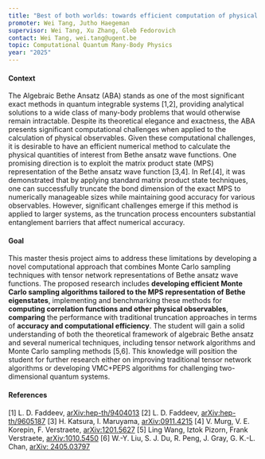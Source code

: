 ```yaml
---
title: "Best of both worlds: towards efficient computation of physical observables from integrable systems with Monte Carlo and Tensor networks."
promoter: Wei Tang, Jutho Haegeman
supervisor: Wei Tang, Xu Zhang, Gleb Fedorovich
contact: Wei Tang, wei.tang@ugent.be
topic: Computational Quantum Many-Body Physics
year: "2025"
---
```


#### Context
The Algebraic Bethe Ansatz (ABA) stands as one of the most significant exact methods in quantum integrable systems [1,2], providing analytical solutions to a wide class of many-body 
problems that would otherwise remain intractable. Despite its theoretical elegance and exactness, the ABA presents significant computational challenges when applied to the calculation 
of physical observables. Given these computational challenges, it is desirable to have an efficient numerical method to calculate the physical quantities of interest from Bethe ansatz 
wave functions. One promising direction is to exploit the matrix product state (MPS) representation of the Bethe ansatz wave function [3,4]. In Ref.[4], it was demonstrated that by 
applying standard matrix product state techniques, one can successfully truncate the bond dimension of the exact MPS to numerically manageable sizes while maintaining good accuracy 
for various observables. However, significant challenges emerge if this method is applied to larger systems, as the truncation process encounters substantial entanglement 
barriers that affect numerical accuracy.

#### Goal
This master thesis project aims to address these limitations by developing a novel computational approach that combines Monte Carlo sampling techniques with tensor network 
representations of Bethe ansatz wave functions. The proposed research includes **developing efficient Monte Carlo sampling algorithms tailored to the MPS representation of Bethe 
eigenstates**, implementing and benchmarking these methods for **computing correlation functions and other physical observables**, **comparing** the performance with traditional truncation 
approaches in terms of **accuracy and computational efficiency**. The student will gain a solid understanding of both the theoretical framework of algebraic Bethe ansatz and several 
numerical techniques, including tensor network algorithms and Monte Carlo sampling methods [5,6]. This knowledge will position the student for further research either on improving 
traditional tensor network algorithms or developing VMC+PEPS algorithms for challenging two-dimensional quantum systems.

#### References

[1] L. D. Faddeev, [arXiv:hep-th/9404013](https://arxiv.org/abs/hep-th/9404013)
[2] L. D. Faddeev, [arXiv:hep-th/9605187](https://arxiv.org/abs/hep-th/9605187)
[3] H. Katsura, I. Maruyama, [arXiv:0911.4215](https://arxiv.org/abs/0911.4215)
[4] V. Murg, V. E. Korepin, F. Verstraete, [arXiv:1201.5627](https://arxiv.org/abs/1201.5627)
[5] Ling Wang, Iztok Pizorn, Frank Verstraete, [arXiv:1010.5450](https://arxiv.org/abs/1010.5450)
[6] W.-Y. Liu, S. J. Du, R. Peng, J. Gray, G. K.-L. Chan, [arXiv: 2405.03797](https://arxiv.org/abs/2405.03797)

